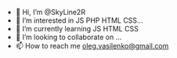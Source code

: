 - 👋 Hi, I’m @SkyLine2R
- 👀 I’m interested in JS PHP HTML CSS...
- 🌱 I’m currently learning JS HTML CSS
- 💞️ I’m looking to collaborate on ...
- 📫 How to reach me oleg.vasilenko@gmail.com

<!---
SkyLine2R/SkyLine2R is a ✨ special ✨ repository because its `README.md` (this file) appears on your GitHub profile.
You can click the Preview link to take a look at your changes.
--->
